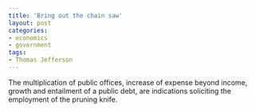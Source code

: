 ```yaml
---
title: 'Bring out the chain saw'
layout: post
categories:
- economics
- government
tags:
- Thomas Jefferson
---
```


The multiplication of public offices, increase of expense beyond income, growth and entailment of a public debt, are indications soliciting the employment of the pruning knife.